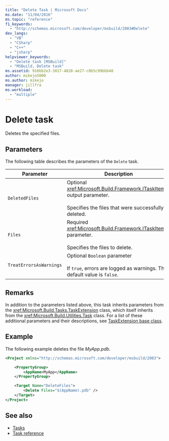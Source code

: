 ```yaml
---
title: "Delete Task | Microsoft Docs"
ms.date: "11/04/2016"
ms.topic: "reference"
f1_keywords:
  - "http://schemas.microsoft.com/developer/msbuild/2003#Delete"
dev_langs:
  - "VB"
  - "CSharp"
  - "C++"
  - "jsharp"
helpviewer_keywords:
  - "Delete task [MSBuild]"
  - "MSBuild, Delete task"
ms.assetid: 916bb2e3-3017-4828-ae27-c0b5c99bbb48
author: mikejo5000
ms.author: mikejo
manager: jillfra
ms.workload:
  - "multiple"
---
```

# Delete task
Deletes the specified files.

## Parameters
The following table describes the parameters of the `Delete` task.

|Parameter|Description|
|---------------|-----------------|
|`DeletedFiles`|Optional <xref:Microsoft.Build.Framework.ITaskItem>`[]` output parameter.<br /><br /> Specifies the files that were successfully deleted.|
|`Files`|Required <xref:Microsoft.Build.Framework.ITaskItem>`[]` parameter.<br /><br /> Specifies the files to delete.|
|`TreatErrorsAsWarnings`|Optional `Boolean` parameter<br /><br /> If `true`, errors are logged as warnings. The default value is `false`.|

## Remarks
In addition to the parameters listed above, this task inherits parameters from the <xref:Microsoft.Build.Tasks.TaskExtension> class, which itself inherits from the <xref:Microsoft.Build.Utilities.Task> class. For a list of these additional parameters and their descriptions, see [TaskExtension base class](../msbuild/taskextension-base-class.md).

## Example
The following example deletes the file *MyApp.pdb*.

```xml
<Project xmlns="http://schemas.microsoft.com/developer/msbuild/2003">

    <PropertyGroup>
        <AppName>MyApp</AppName>
    </PropertyGroup>

    <Target Name="DeleteFiles">
        <Delete Files="$(AppName).pdb" />
    </Target>
</Project>
```

## See also
- [Tasks](../msbuild/msbuild-tasks.md)
- [Task reference](../msbuild/msbuild-task-reference.md)
